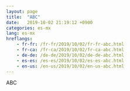 ```yaml
---
layout: page
title:  "ABC"
date:   2019-10-02 21:19:12 +0900
categories: es-mx
lang: es-mx
hreflangs:
    - fr-fr: /fr-fr/2019/10/02/fr-fr-abc.html
    - fr-ca: /fr-ca/2019/10/02/fr-ca-abc.html
    - de-de: /de-de/2019/10/02/de-de-abc.html
    - es-es: /es-es/2019/10/02/es-es-abc.html
    - en-us: /en-us/2019/10/02/en-us-abc.html
---
```

ABC
